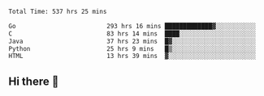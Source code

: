 <!--START_SECTION:waka-->

```txt
Total Time: 537 hrs 25 mins

Go                         293 hrs 16 mins █████████████▓░░░░░░░░░░░   54.49 %
C                          83 hrs 14 mins  ████░░░░░░░░░░░░░░░░░░░░░   15.47 %
Java                       37 hrs 23 mins  █▓░░░░░░░░░░░░░░░░░░░░░░░   06.95 %
Python                     25 hrs 9 mins   █▒░░░░░░░░░░░░░░░░░░░░░░░   04.68 %
HTML                       13 hrs 39 mins  ▓░░░░░░░░░░░░░░░░░░░░░░░░   02.54 %
```

<!--END_SECTION:waka-->

## Hi there 👋

<!--
**prorok210/prorok210** is a ✨ _special_ ✨ repository because its `README.md` (this file) appears on your GitHub profile.

Here are some ideas to get you started:

- 🔭 I’m currently working on ...
- 🌱 I’m currently learning ...
- 👯 I’m looking to collaborate on ...
- 🤔 I’m looking for help with ...
- 💬 Ask me about ...
- 📫 How to reach me: ...
- 😄 Pronouns: ...
- ⚡ Fun fact: ...
-->
